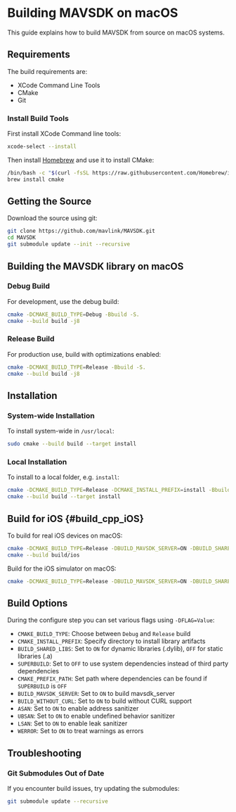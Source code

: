 # Building MAVSDK on macOS

This guide explains how to build MAVSDK from source on macOS systems.

## Requirements

The build requirements are:
- XCode Command Line Tools
- CMake
- Git

### Install Build Tools

First install XCode Command line tools:
```bash
xcode-select --install
```

Then install [Homebrew](https://brew.sh/) and use it to install CMake:
```bash
/bin/bash -c "$(curl -fsSL https://raw.githubusercontent.com/Homebrew/install/HEAD/install.sh)"
brew install cmake
```

## Getting the Source

Download the source using git:
```bash
git clone https://github.com/mavlink/MAVSDK.git
cd MAVSDK
git submodule update --init --recursive
```

## Building the MAVSDK library on macOS

### Debug Build

For development, use the debug build:
```bash
cmake -DCMAKE_BUILD_TYPE=Debug -Bbuild -S.
cmake --build build -j8
```

### Release Build

For production use, build with optimizations enabled:
```bash
cmake -DCMAKE_BUILD_TYPE=Release -Bbuild -S.
cmake --build build -j8
```

## Installation

### System-wide Installation

To install system-wide in `/usr/local`:
```bash
sudo cmake --build build --target install
```

### Local Installation

To install to a local folder, e.g. `install`:
```bash
cmake -DCMAKE_BUILD_TYPE=Release -DCMAKE_INSTALL_PREFIX=install -Bbuild -S.
cmake --build build --target install
```

## Build for iOS {#build_cpp_iOS}

To build for real iOS devices on macOS:

```bash
cmake -DCMAKE_BUILD_TYPE=Release -DBUILD_MAVSDK_SERVER=ON -DBUILD_SHARED_LIBS=OFF -DCMAKE_TOOLCHAIN_FILE=tools/ios.toolchain.cmake -DPLATFORM=OS -Bbuild/ios -S.
cmake --build build/ios
```

Build for the iOS simulator on macOS:

```bash
cmake -DCMAKE_BUILD_TYPE=Release -DBUILD_MAVSDK_SERVER=ON -DBUILD_SHARED_LIBS=OFF -DCMAKE_TOOLCHAIN_FILE=tools/ios.toolchain.cmake -DPLATFORM=SIMULATOR64 -Bbuild/ios_simulator -S.
```

## Build Options

During the configure step you can set various flags using `-DFLAG=Value`:

- `CMAKE_BUILD_TYPE`: Choose between `Debug` and `Release` build
- `CMAKE_INSTALL_PREFIX`: Specify directory to install library artifacts
- `BUILD_SHARED_LIBS`: Set to `ON` for dynamic libraries (.dylib), `OFF` for static libraries (.a)
- `SUPERBUILD`: Set to `OFF` to use system dependencies instead of third party dependencies
- `CMAKE_PREFIX_PATH`: Set path where dependencies can be found if `SUPERBUILD` is `OFF`
- `BUILD_MAVSDK_SERVER`: Set to `ON` to build mavsdk_server
- `BUILD_WITHOUT_CURL`: Set to `ON` to build without CURL support
- `ASAN`: Set to `ON` to enable address sanitizer
- `UBSAN`: Set to `ON` to enable undefined behavior sanitizer
- `LSAN`: Set to `ON` to enable leak sanitizer
- `WERROR`: Set to `ON` to treat warnings as errors

## Troubleshooting

### Git Submodules Out of Date

If you encounter build issues, try updating the submodules:
```bash
git submodule update --recursive
``` 